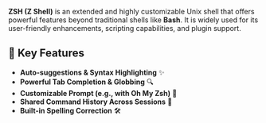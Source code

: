 **ZSH (Z Shell)** is an extended and highly customizable Unix shell that offers powerful features beyond traditional shells like **Bash**. It is widely used for its user-friendly enhancements, scripting capabilities, and plugin support.  

## 🚀 Key Features  

- **Auto-suggestions & Syntax Highlighting** ✨  
- **Powerful Tab Completion & Globbing** 🔍  
- **Customizable Prompt (e.g., with Oh My Zsh)** 🎨  
- **Shared Command History Across Sessions** 📜  
- **Built-in Spelling Correction** 🛠️  
